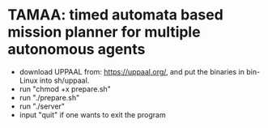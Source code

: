 # TAMAA: timed automata based mission planner for multiple autonomous agents
- download UPPAAL from: https://uppaal.org/, and put the binaries in bin-Linux into sh/uppaal.
- run "chmod +x prepare.sh"
- run "./prepare.sh"
- run "./server"
- input "quit" if one wants to exit the program
